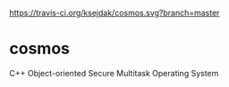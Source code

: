 https://travis-ci.org/ksejdak/cosmos.svg?branch=master

# cosmos
C++ Object-oriented Secure Multitask Operating System
